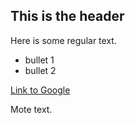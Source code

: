 ## This is the header

Here is some regular text.

 * bullet 1
 * bullet 2

[Link to Google](http://www.google.com)

Mote text.